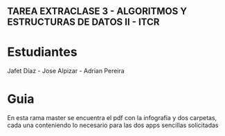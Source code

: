 ## TAREA EXTRACLASE 3 - ALGORITMOS Y ESTRUCTURAS DE DATOS II - ITCR

# Estudiantes 
Jafet Díaz - Jose Alpizar - Adrian Pereira

# Guia

En esta rama master se encuentra el pdf con la infografia y dos carpetas, cada una conteniendo lo necesario para las dos apps sencillas solicitadas

